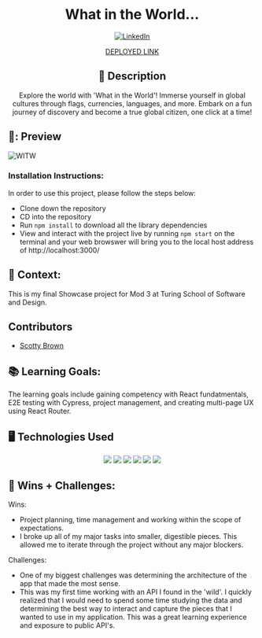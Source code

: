 <div id="description" align="center">

# What in the World...

[![LinkedIn](https://img.shields.io/badge/Scotty-blue?style=for-the-badge&logo=LinkedIn&logoColor=black)](https://www.linkedin.com/in/scotty-brown-2140b3278/)

[DEPLOYED LINK](https://what-in-the-world-scotty-brown.vercel.app/124)

## :pencil: Description
Explore the world with 'What in the World'! Immerse yourself in global cultures through flags, currencies, languages, and more. Embark on a fun journey of discovery and become a true global citizen, one click at a time!

</div>

## 🎥: Preview
![WITW](https://media.giphy.com/media/v1.Y2lkPTc5MGI3NjExcnF2d2s1c2k0Z3pwdzBtNDhjcTJveWVsODh4d28yc3pvYmJqcWs1ZCZlcD12MV9pbnRlcm5hbF9naWZfYnlfaWQmY3Q9Zw/5k38vNvrqjRRefPlQp/giphy.gif)

### Installation Instructions:
[//]: <> (What steps does a person have to take to get your app cloned down and running?)
In order to use this project, please follow the steps below:
- Clone down the repository
- CD into the repository
- Run ```npm install``` to download all the library dependencies
- View and interact with the project live by running ```npm start``` on the terminal and your web browswer will bring you to the local host address of http://localhost:3000/ 

## 🏫 Context:
[//]: <> (Give some context for the project here. How long did you have to work on it? How far into the Turing program are you?)
This is my final Showcase project for Mod 3 at Turing School of Software and Design. 

## Contributors
- [Scotty Brown](https://github.com/Scotty-Brown)

## 📚 Learning Goals:
[//]: <> (What were the learning goals of this project? What tech did you work with?)
The learning goals include gaining competency with React fundatmentals, E2E testing with Cypress, project management, and creating multi-page UX using React Router. 

## 🖥️ Technologies Used
<div align='center'>
  <img src="https://img.shields.io/badge/React-20232A?style=for-the-badge&logo=react&logoColor=61DAFB" />
  <img src="https://img.shields.io/badge/JavaScript-323330?style=for-the-badge&logo=javascript&logoColor=F7DF1E" /> 
  <img src="https://img.shields.io/badge/CSS3-1572B6?style=for-the-badge&logo=css3&logoColor=white" /> 
  <img src="https://img.shields.io/badge/HTML5-E34F26?style=for-the-badge&logo=html5&logoColor=white" />
  <img src="https://img.shields.io/badge/vercel-%23000000.svg?style=for-the-badge&logo=vercel&logoColor=white" />
  <img src="https://img.shields.io/badge/-cypress-%23E5E5E5?style=for-the-badge&logo=cypress&logoColor=058a5e" /> 
</div>



## 🌱 Wins + Challenges:
[//]: <> (What are 2-3 wins you have from this project? What were some challenges you faced - and how did you get over them?)
Wins:
- Project planning, time management and working within the scope of expectations.
- I broke up all of my major tasks into smaller, digestible pieces. This allowed me to iterate through the project without any major blockers.

Challenges:
- One of my biggest challenges was determining the architecture of the app that made the most sense.
- This was my first time working with an API I found in the 'wild'. I quickly realized that I would need to spend some time studying the data and determining the best way to interact and capture the pieces that I wanted to use in my application. This was a great learning experience and exposure to public API's.
